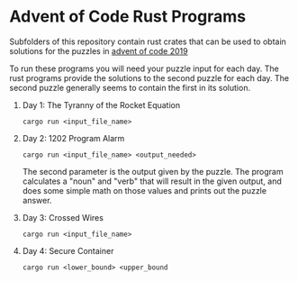 # Advent of Code Rust Programs

Subfolders of this repository contain rust crates that can be used to obtain solutions for the puzzles in [advent of code 2019](https://adventofcode.com)

To run these programs you will need your puzzle input for each day. The rust programs provide the solutions to the second puzzle for each day. The second puzzle generally seems to contain the first in its solution. 

1. Day 1: The Tyranny of the Rocket Equation

    `cargo run <input_file_name>`

2. Day 2: 1202 Program Alarm

    `cargo run <input_file_name> <output_needed>`

    The second parameter is the output given by the puzzle. The program calculates a "noun" and "verb" that will result in the given output, and does some simple math on those values and prints out the puzzle answer. 

3. Day 3: Crossed Wires 

    `cargo run <input_file_name>`

4. Day 4: Secure Container 

    `cargo run <lower_bound> <upper_bound`



